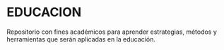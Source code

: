 # EDUCACION
Repositorio con fines académicos para aprender estrategias, métodos y herramientas que serán aplicadas en la educación.
